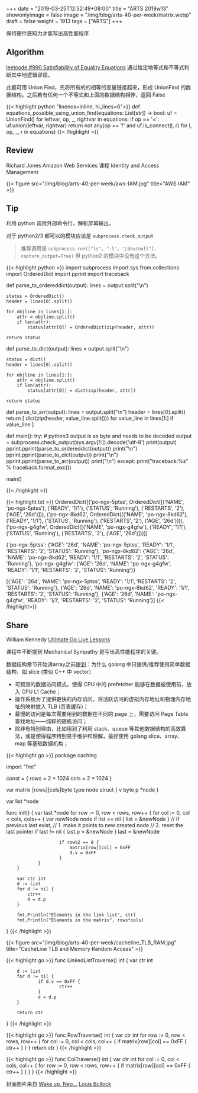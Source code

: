 +++
date = "2019-03-25T12:52:49+08:00"
title = "ARTS 2019w13"
showonlyimage = false
image = "/img/blog/arts-40-per-week/matrix.webp"
draft = false
weight = 1913
tags = ["ARTS"]
+++

保持硬件感知力才能写出高性能程序
<!--more-->

## Algorithm

[leetcode #990 Satisfiability of Equality Equations](https://leetcode.com/problems/satisfiability-of-equality-equations/) 通过给定地等式和不等式判断其中地逻辑谬误。

此题可用 Union Find，先将所有的的相等的变量链接起来，形成 UnionFind 的数据结构，之后若有任何一个不等式和上面的数据结构相悖，返回 False

{{< highlight python "linenos=inline, hl_lines=6">}}
def equations_possible_using_union_find(equations: List[str]) -> bool:
    uf = UnionFind()
    for leftvar, op, _, rightvar in equations:
        if op == '=':
            uf.union(leftvar, rightvar)
    return not any(op == '!' and uf.is_connect(l, r) 
                   for l, op, _, r in equations)
{{< /highlight >}}

## Review

Richard Jones Amazon Web Services 课程 Identity and Access Management

{{< figure src="/img/blog/arts-40-per-week/aws-IAM.jpg" title="AWS IAM" >}}

## Tip

利用 python 调用外部命令行，解析屏幕输出。

对于 python2/3 都可以的模块应该是 `subprocess.check_output`

> 推荐调用是 `subprocess.run(["ls", "-l", "/dev/null"], capture_output=True)` 但 python2 的模块中没有这个方法。

{{< highlight python >}}
import subprocess
import sys
from collections import OrderedDict
import pprint
import traceback

def parse_to_ordereddict(output):
    lines = output.split("\n")

    status = OrderedDict()
    header = lines[0].split()

    for objline in lines[1:]:
        attr = objline.split()
        if len(attr):
            status[attr[0]] = OrderedDict(zip(header, attr))

    return status

def parse_to_dict(output):
    lines = output.split("\n")

    status = dict()
    header = lines[0].split()

    for objline in lines[1:]:
        attr = objline.split()
        if len(attr):
            status[attr[0]] = dict(zip(header, attr))

    return status

def parse_to_arr(output):
    lines = output.split("\n")
    header = lines[0].split()
    return [ dict(zip(header, value_line.split())) for value_line in lines[1:] if value_line ]

def main():
    try:
        # python3 output is as byte and needs to be decoded
        output = subprocess.check_output(sys.argv[1:]).decode('utf-8')
        print(output)
        pprint.pprint(parse_to_ordereddict(output))
        print("\n")
        pprint.pprint(parse_to_dict(output))
        print("\n")
        pprint.pprint(parse_to_arr(output))
        print("\n")
    except:
        print("traceback:%s" % traceback.format_exc())

main()

{{< /highlight >}}

{{< highlight txt >}}
OrderedDict([('po-ngx-5ptss',
              OrderedDict([('NAME', 'po-ngx-5ptss'),
                           ('READY', '1/1'),
                           ('STATUS', 'Running'),
                           ('RESTARTS', '2'),
                           ('AGE', '26d')])),
             ('po-ngx-8kd62',
              OrderedDict([('NAME', 'po-ngx-8kd62'),
                           ('READY', '1/1'),
                           ('STATUS', 'Running'),
                           ('RESTARTS', '2'),
                           ('AGE', '26d')])),
             ('po-ngx-g4gfw',
              OrderedDict([('NAME', 'po-ngx-g4gfw'),
                           ('READY', '1/1'),
                           ('STATUS', 'Running'),
                           ('RESTARTS', '2'),
                           ('AGE', '26d')]))])


{'po-ngx-5ptss': {'AGE': '26d',
                  'NAME': 'po-ngx-5ptss',
                  'READY': '1/1',
                  'RESTARTS': '2',
                  'STATUS': 'Running'},
 'po-ngx-8kd62': {'AGE': '26d',
                  'NAME': 'po-ngx-8kd62',
                  'READY': '1/1',
                  'RESTARTS': '2',
                  'STATUS': 'Running'},
 'po-ngx-g4gfw': {'AGE': '26d',
                  'NAME': 'po-ngx-g4gfw',
                  'READY': '1/1',
                  'RESTARTS': '2',
                  'STATUS': 'Running'}}


[{'AGE': '26d',
  'NAME': 'po-ngx-5ptss',
  'READY': '1/1',
  'RESTARTS': '2',
  'STATUS': 'Running'},
 {'AGE': '26d',
  'NAME': 'po-ngx-8kd62',
  'READY': '1/1',
  'RESTARTS': '2',
  'STATUS': 'Running'},
 {'AGE': '26d',
  'NAME': 'po-ngx-g4gfw',
  'READY': '1/1',
  'RESTARTS': '2',
  'STATUS': 'Running'}]
{{< /highlight>}}
## Share

William Kennedy [Ultimate Go Live Lessons](http://www.informit.com/store/ultimate-go-programming-livelessons-9780134757483) 

课程中不断提到 Mechanical Sympathy 是写出高性能程序的关键。

数据结构章节开始讲array之前[提到](https://github.com/ardanlabs/gotraining/blob/cac7e4a12c9a6b423694dbdf6c83bc0fc2d431a8/topics/go/language/arrays/README.md)：为什么 golang 中只提供/推荐使用简单数据结构，如 slice (类似 C++ 中 vector）

- 可预测的数据访问模式，使得 CPU 中的 prefetcher 能够在数据被使用前，放入 CPU L1 Cache；
- 操作系统为了提供更快的内存访问，将活跃访问的虚拟内存地址和物理内存地址的映射放入 TLB (页表缓存)；
- 最慢的访问是每次需要用到的数据在不同的 page 上，需要访问 Page Table 查找地址——纯粹的随机访问；
- 除非有特别理由，比如用到了利用 stack、queue 等其他数据结构的高效算法，或是使得程序特别易于维护和理解，最好使用 golang slice、array、map 等基础数据机构；

{{< highlight go >}}
package caching

import "fmt"

const = {
        rows = 2 * 1024
        cols = 2 * 1024
}

var matrix [rows][cols]byte
type node struct {
        v byte
        p *node
}

var list *node

func init() {
        var last *node
        for row := 0, row < rows, row++ {
                for col := 0, col < cols, cols++ {
                        var newNode node
                        if list == nil {
                                list = &newNode
                        }
                        // if previous last exist, 
                        //   1. make it points to new created node
                        //   2. reset the last pointer
                        if last != nil {
                                last.p = &newNode
                        }
                        last = &newNode

                        if row%2 == 0 {
                            matrix[row][col] = 0xFF
                            d.v = 0xFF
                        }
                }
        }

        var ctr int
        d := list
        for d != nil {
            ctr++
            d = d.p
        }

        fmt.Println("Elements in the link list", ctr)
        fmt.Println("Elements in the matrix", rows*cols)
}
{{< /highlight >}}

{{< figure src="/img/blog/arts-40-per-week/cacheline_TLB_RAM.jpg" title="CacheLine TLB and Memory Random Access" >}}


{{< highlight go >}}
func LinkedListTraverse() int {
        var ctr int

        d := list
        for d != nil {
                if d.v == 0xFF {
                        ctr++
                }
                d = d.p
        }

        return ctr
}
{{< /highlight >}}

{{< highlight go >}}
func RowTraverse() int {
        var ctr int
        for row := 0, row < rows, row++ {
                for col := 0, col < cols, col++ {
                        if matrix[row][col] == 0xFF {
                                ctr++
                        }
                }
        }
        return ctr
}
{{< /highlight >}}

{{< highlight go >}}
func ColTraverse() int {
        var ctr int
        for col := 0, col < cols, col++ {
                for row := 0, row < rows, row++ {
                        if matrix[row][col] == 0xFF {
                                ctr++
                        }
                }
        }
}
{{< /highlight >}}

封面图片来自 [Wake up, Neo...](https://dribbble.com/shots/1017520-Wake-up-Neo) <a href="https://dribbble.com/louisbullock"><i class="fa fa-dribbble" aria-hidden="true"></i> Louis Bullock</a>